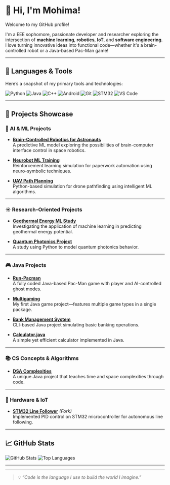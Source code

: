 

  # 👋 Hi, I'm Mohima!

Welcome to my GitHub profile!

I'm a EEE sophomore, passionate developer and researcher exploring the intersection of **machine learning**, **robotics**, **IoT**, and **software engineering**. I love turning innovative ideas into functional code—whether it's a brain-controlled robot or a Java-based Pac-Man game!

---

## 🔧 Languages & Tools

Here’s a snapshot of my primary tools and technologies:

![Python](https://img.shields.io/badge/Python-3776AB?style=flat-square&logo=python&logoColor=white)
![Java](https://img.shields.io/badge/Java-007396?style=flat-square&logo=java&logoColor=white)
![C++](https://img.shields.io/badge/C++-00599C?style=flat-square&logo=c%2B%2B&logoColor=white)
![Android](https://img.shields.io/badge/Android-3DDC84?style=flat-square&logo=android&logoColor=white)
![Git](https://img.shields.io/badge/Git-F05032?style=flat-square&logo=git&logoColor=white)
![STM32](https://img.shields.io/badge/STM32-03234B?style=flat-square&logo=stmicroelectronics&logoColor=white)
![VS Code](https://img.shields.io/badge/VSCode-007ACC?style=flat-square&logo=visual-studio-code&logoColor=white)

---

## 🚀 Projects Showcase

### 🧠 AI & ML Projects
- **[Brain-Controlled Robotics for Astronauts](https://github.com/Mohima6/BrainControlledRoboticsForAstronauts--ML-project-predictions-for-paperwork)**  
  A predictive ML model exploring the possibilities of brain-computer interface control in space robotics.

- **[Neurobot ML Training](https://github.com/Mohima6/neurobot-ml-for-paperwork-rl-training)**  
  Reinforcement learning simulation for paperwork automation using neuro-symbolic techniques.

- **[UAV Path Planning](https://github.com/Mohima6/UAVpathplanning)**  
  Python-based simulation for drone pathfinding using intelligent ML algorithms.

---

### ☀️ Research-Oriented Projects
- **[Geothermal Energy ML Study](https://github.com/Mohima6/geothermal-energy-ml-paperwork)**  
  Investigating the application of machine learning in predicting geothermal energy potential.

- **[Quantum Photonics Project](https://github.com/Mohima6/QuantumPhotonics-paperwork)**  
  A study using Python to model quantum photonics behavior.

---

### 🎮 Java Projects
- **[Run-Pacman](https://github.com/Mohima6/Run-Pacman)**  
  A fully coded Java-based Pac-Man game with player and AI-controlled ghost modes.

- **[Multigaming](https://github.com/Mohima6/Multigaming)**  
  My first Java game project—features multiple game types in a single package.

- **[Bank Management System](https://github.com/Mohima6/Bank-Management-System)**  
  CLI-based Java project simulating basic banking operations.

- **[Calculator.java](https://github.com/Mohima6/Calculator.java)**  
  A simple yet efficient calculator implemented in Java.

---

### 📚 CS Concepts & Algorithms
- **[DSA Complexities](https://github.com/Mohima6/DSA-complexities)**  
  A unique Java project that teaches time and space complexities through code.

---

### 🤖 Hardware & IoT
- **[STM32 Line Follower](https://github.com/Mohima6/STM32-Line-Follower-with-PID)** *(Fork)*  
  Implemented PID control on STM32 microcontroller for autonomous line following.

---

## 📈 GitHub Stats

![GitHub Stats](https://github-readme-stats.vercel.app/api?username=Mohima6&show_icons=true&theme=radical)
![Top Languages](https://github-readme-stats.vercel.app/api/top-langs/?username=Mohima6&layout=compact&theme=radical)

---

---

> 💡 *“Code is the language I use to build the world I imagine.”*  
